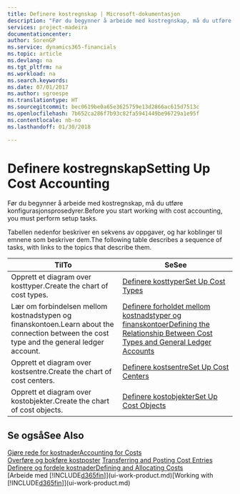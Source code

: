 ```yaml
---
title: Definere kostregnskap | Microsoft-dokumentasjon
description: "Før du begynner å arbeide med kostregnskap, må du utføre konfigurasjonsprosedyrer."
services: project-madeira
documentationcenter: 
author: SorenGP
ms.service: dynamics365-financials
ms.topic: article
ms.devlang: na
ms.tgt_pltfrm: na
ms.workload: na
ms.search.keywords: 
ms.date: 07/01/2017
ms.author: sgroespe
ms.translationtype: HT
ms.sourcegitcommit: bec0619be0a65e3625759e13d2866ac615d7513c
ms.openlocfilehash: 7b652ca286f7b93c82fa5941449be96729a1e95f
ms.contentlocale: nb-no
ms.lasthandoff: 01/30/2018

---
```

# <a name="setting-up-cost-accounting"></a><span data-ttu-id="dc17a-103">Definere kostregnskap</span><span class="sxs-lookup"><span data-stu-id="dc17a-103">Setting Up Cost Accounting</span></span>
<span data-ttu-id="dc17a-104">Før du begynner å arbeide med kostregnskap, må du utføre konfigurasjonsprosedyrer.</span><span class="sxs-lookup"><span data-stu-id="dc17a-104">Before you start working with cost accounting, you must perform setup tasks.</span></span>  

 <span data-ttu-id="dc17a-105">Tabellen nedenfor beskriver en sekvens av oppgaver, og har koblinger til emnene som beskriver dem.</span><span class="sxs-lookup"><span data-stu-id="dc17a-105">The following table describes a sequence of tasks, with links to the topics that describe them.</span></span>

|<span data-ttu-id="dc17a-106">Til</span><span class="sxs-lookup"><span data-stu-id="dc17a-106">To</span></span>|<span data-ttu-id="dc17a-107">Se</span><span class="sxs-lookup"><span data-stu-id="dc17a-107">See</span></span>|  
|--------|---------|  
|<span data-ttu-id="dc17a-108">Opprett et diagram over kosttyper.</span><span class="sxs-lookup"><span data-stu-id="dc17a-108">Create the chart of cost types.</span></span>|[<span data-ttu-id="dc17a-109">Definere kosttyper</span><span class="sxs-lookup"><span data-stu-id="dc17a-109">Set Up Cost Types</span></span>](finance-how-to-set-up-cost-types.md)|  
|<span data-ttu-id="dc17a-110">Lær om forbindelsen mellom kostnadstypen og finanskontoen.</span><span class="sxs-lookup"><span data-stu-id="dc17a-110">Learn about the connection between the cost type and the general ledger account.</span></span>|[<span data-ttu-id="dc17a-111">Definere forholdet mellom kostnadstyper og finanskontoer</span><span class="sxs-lookup"><span data-stu-id="dc17a-111">Defining the Relationship Between Cost Types and General Ledger Accounts</span></span>](finance-defining-the-relationship-between-cost-types-and-general-ledger-accounts.md)|  
|<span data-ttu-id="dc17a-112">Opprett et diagram over kostsentre.</span><span class="sxs-lookup"><span data-stu-id="dc17a-112">Create the chart of cost centers.</span></span>|[<span data-ttu-id="dc17a-113">Definere kostsentre</span><span class="sxs-lookup"><span data-stu-id="dc17a-113">Set Up Cost Centers</span></span>](finance-how-to-set-up-cost-centers.md)|  
|<span data-ttu-id="dc17a-114">Opprett et diagram over kostobjekter.</span><span class="sxs-lookup"><span data-stu-id="dc17a-114">Create the chart of cost objects.</span></span>|[<span data-ttu-id="dc17a-115">Definere kostobjekter</span><span class="sxs-lookup"><span data-stu-id="dc17a-115">Set Up Cost Objects</span></span>](finance-how-to-set-up-cost-objects.md)|  

## <a name="see-also"></a><span data-ttu-id="dc17a-116">Se også</span><span class="sxs-lookup"><span data-stu-id="dc17a-116">See Also</span></span>  
[<span data-ttu-id="dc17a-117">Gjøre rede for kostnader</span><span class="sxs-lookup"><span data-stu-id="dc17a-117">Accounting for Costs</span></span>](finance-manage-cost-accounting.md)  
<span data-ttu-id="dc17a-118">[Overføre og bokføre kostposter](finance-transfer-and-post-cost-entries.md) </span><span class="sxs-lookup"><span data-stu-id="dc17a-118">[Transferring and Posting Cost Entries](finance-transfer-and-post-cost-entries.md) </span></span>  
[<span data-ttu-id="dc17a-119">Definere og fordele kostnader</span><span class="sxs-lookup"><span data-stu-id="dc17a-119">Defining and Allocating Costs</span></span>](finance-define-and-allocate-costs.md)  
<span data-ttu-id="dc17a-120">[Arbeide med [!INCLUDE[d365fin](includes/d365fin_md.md)]](ui-work-product.md)</span><span class="sxs-lookup"><span data-stu-id="dc17a-120">[Working with [!INCLUDE[d365fin](includes/d365fin_md.md)]](ui-work-product.md)</span></span>

